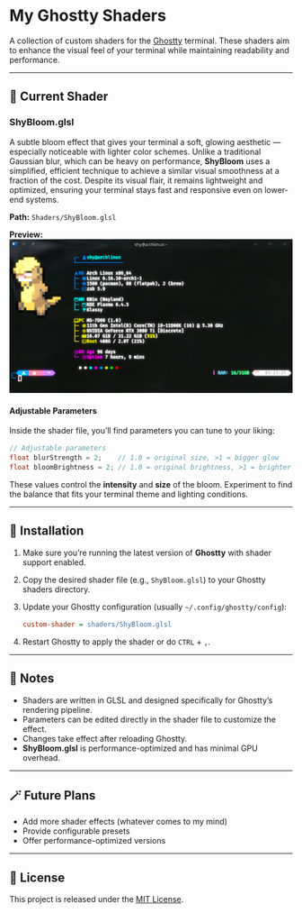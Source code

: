 # My Ghostty Shaders

A collection of custom shaders for the [Ghostty](https://ghostty.org) terminal.
These shaders aim to enhance the visual feel of your terminal while maintaining readability and performance.

---

## 🌸 Current Shader

### **ShyBloom.glsl**

A subtle bloom effect that gives your terminal a soft, glowing aesthetic — especially noticeable with lighter color schemes.
Unlike a traditional Gaussian blur, which can be heavy on performance, **ShyBloom** uses a simplified, efficient technique to achieve a similar visual smoothness at a fraction of the cost.
Despite its visual flair, it remains lightweight and optimized, ensuring your terminal stays fast and responsive even on lower-end systems.

**Path:** `Shaders/ShyBloom.glsl`

**Preview:**
![ShyBloom Preview](Images/Screenshot-Bloom.png)

#### Adjustable Parameters

Inside the shader file, you’ll find parameters you can tune to your liking:

```glsl
// Adjustable parameters
float blurStrength = 2;    // 1.0 = original size, >1 = bigger glow
float bloomBrightness = 2; // 1.0 = original brightness, >1 = brighter
```

These values control the **intensity** and **size** of the bloom.
Experiment to find the balance that fits your terminal theme and lighting conditions.

---

## 🧩 Installation

1. Make sure you’re running the latest version of **Ghostty** with shader support enabled.

2. Copy the desired shader file (e.g., `ShyBloom.glsl`) to your Ghostty shaders directory.

3. Update your Ghostty configuration (usually `~/.config/ghostty/config`):

   ```ini
   custom-shader = shaders/ShyBloom.glsl
   ```

4. Restart Ghostty to apply the shader or do `CTRL` + `,`.

---

## 🧠 Notes

* Shaders are written in GLSL and designed specifically for Ghostty’s rendering pipeline.
* Parameters can be edited directly in the shader file to customize the effect.
* Changes take effect after reloading Ghostty.
* **ShyBloom.glsl** is performance-optimized and has minimal GPU overhead.

---

## 🪄 Future Plans

* Add more shader effects (whatever comes to my mind)
* Provide configurable presets
* Offer performance-optimized versions

---

## 📜 License

This project is released under the [MIT License](LICENSE).
